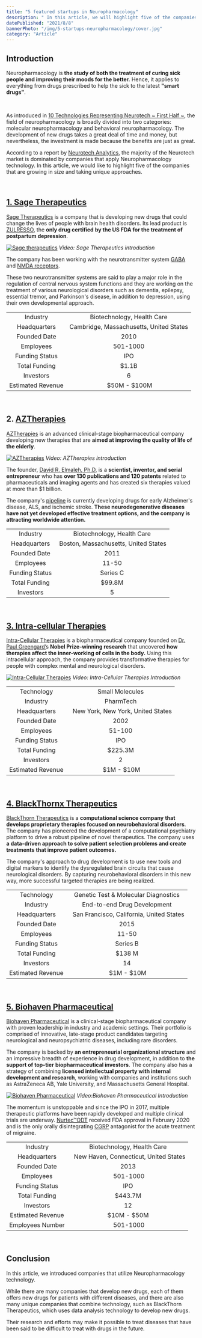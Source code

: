 ```yaml
---
title: "5 featured startups in Neuropharmacology"
description: " In this article, we will highlight five of the companies that are growing in size and taking unique approaches with neuropharmacology technology."
datePublished: "2021/8/8"
bannerPhoto: "/img/5-startups-neuropharmacology/cover.jpg"
category: "Article"
---
```


## Introduction

Neuropharmacology is **the study of both the treatment of curing sick people and improving their moods for the better.** Hence, it applies to everything from drugs prescribed to help the sick to the latest **"smart drugs"**.

&nbsp;

As introduced in [10 Technologies Representing Neurotech ~ First Half ~](https://neurotechjp.com/blog/10-major-types-of-neurotech/), the field of neuropharmacology is broadly divided into two categories: molecular neuropharmacology and behavioral neuropharmacology. The development of new drugs takes a great deal of time and money, but nevertheless, the investment is made because the benefits are just as great.

According to a report by [Neurotech Analytics](https://www.neurotech.com/), the majority of the Neurotech market is dominated by companies that apply Neuropharmacology technology. In this article, we would like to highlight five of the companies that are growing in size and taking unique approaches.

&nbsp;

## [1. Sage Therapeutics](https://www.sagerx.com/)

[Sage Therapeutics](https://www.sagerx.com/) is a company that is developing new drugs that could change the lives of people with brain health disorders. Its lead product is [ZULRESSO](https://www.zulresso.com/), the **only drug certified** **by the US FDA for the treatment of postpartum depression**.

[![Sage therapeutics](https://neurotechjp.com/img/5-startups-neuropharmacology/sage-therapeutics-video.jpg)](https://www.sagerx.com/about-us/)
_Video: Sage Therapeutics introduction_

The company has been working with the neurotransmitter system [GABA](https://en.wikipedia.org/wiki/Gamma-Aminobutyric_acid) and [NMDA receptors](https://en.wikipedia.org/wiki/NMDA_receptor).

These two neurotransmitter systems are said to play a major role in the regulation of central nervous system functions and they are working on the treatment of various neurological disorders such as dementia, epilepsy, essential tremor, and Parkinson's disease, in addition to depression, using their own developmental approach.

|                   |                                         |
| :---------------: | :-------------------------------------: |
|     Industry      |       Biotechnology, Health Care        |
|   Headquarters    | Cambridge, Massachusetts, United States |
|   Founded Date    |                  2010                   |
|     Employees     |                501-1000                 |
|  Funding Status   |                   IPO                   |
|   Total Funding   |                  $1.1B                  |
|     Investors     |                    6                    |
| Estimated Revenue |               $50M - $100M              |

&nbsp;

## 2. [AZTherapies](https://aztherapies.com/)

[AZTherapies](https://aztherapies.com/) is an advanced clinical-stage biopharmaceutical company developing new therapies that are **aimed at improving the quality of life of the elderly**.

[![AZTherapies](https://neurotechjp.com/img/5-startups-neuropharmacology/aztherapies-video.jpg)](https://vimeo.com/153961980)
_Video: AZTherapies introduction_

The founder, [David R. Elmaleh, Ph.D](https://aztherapies.com/about-us/david-elmaleh-phd), is a **scientist, inventor, and serial entrepreneur** who has **over 130 publications and 120 patents** related to pharmaceuticals and imaging agents and has created six therapies valued at more than $1 billion.

The company's [pipeline](https://aztherapies.com/pipeline/) is currently developing drugs for early Alzheimer's disease, ALS, and ischemic stroke. **These neurodegenerative diseases have not yet developed effective treatment options, and the company is attracting worldwide attention.**

|                |                                       |
| :------------: | :-----------------------------------: |
|    Industry    |      Biotechnology, Health Care       |
|  Headquarters  |  Boston, Massachusetts, United States |
|  Founded Date  |                 2011                  |
|   Employees    |                 11-50                 |
| Funding Status |               Series C                |
| Total Funding  |                $99.8M                 |
|   Investors    |                   5                   |

&nbsp;

## [3. Intra-cellular Therapies](https://www.intracellulartherapies.com/)

[Intra-Cellular Therapies](https://www.intracellulartherapies.com/) is a biopharmaceutical company founded on [Dr. Paul Greengard’](https://www.nobelprize.org/prizes/medicine/2000/greengard/facts/)s **Nobel Prize-winning research** that uncovered **how therapies affect the inner-working of cells in the body.** Using this intracellular approach, the company provides transformative therapies for people with complex mental and neurological disorders.

[![Intra-Cellular Therapies](https://neurotechjp.com/img/5-startups-neuropharmacology/intra-cellular-video.jpg)](https://youtu.be/M4_JgS07hBs)
_Video: Intra-Cellular Therapies Introduction_

|                   |                                     |
| :---------------: | :---------------------------------: |
|    Technology     |           Small Molecules           |
|     Industry      |              PharmTech              |
|   Headquarters    |   New York, New York, United States |
|   Founded Date    |                2002                 |
|     Employees     |               51-100                |
|  Funding Status   |                 IPO                 |
|   Total Funding   |               $225.3M               |
|     Investors     |                  2                  |
| Estimated Revenue |              $1M - $10M             |

&nbsp;

## [4. BlackThornx Therapeutics](https://www.blackthornrx.com/)

[BlackThorn Therapeutics](https://www.blackthornrx.com/) is a **computational science company** **that develops proprietary therapies focused on neurobehavioral disorders**. The company has pioneered the development of a computational psychiatry platform to drive a robust pipeline of novel therapeutics. The company uses **a data-driven approach to solve patient selection problems and create treatments** **that improve patient outcomes.**

The company's approach to drug development is to use new tools and digital markers to identify the dysregulated brain circuits that cause neurological disorders. By capturing neurobehavioral disorders in this new way, more successful targeted therapies are being realized.

|                   |                                            |
| :---------------: | :----------------------------------------: |
|    Technology     |    Genetic Test & Molecular Diagnostics    |
|     Industry      |        End-to-end Drug Development         |
|   Headquarters    |   San Francisco, California, United States |
|   Founded Date    |                    2015                    |
|     Employees     |                   11-50                    |
|  Funding Status   |                  Series B                  |
|   Total Funding   |                   $138 M                   |
|     Investors     |                     14                     |
| Estimated Revenue |                 $1M - $10M                 |

&nbsp;

## [5. Biohaven Pharmaceutical](https://www.biohavenpharma.com/)

[Biohaven Pharmaceutical](https://www.biohavenpharma.com/) is a clinical-stage biopharmaceutical company with proven leadership in industry and academic settings. Their portfolio is comprised of innovative, late-stage product candidates targeting neurological and neuropsychiatric diseases, including rare disorders.

The company is backed by **an entrepreneurial organizational structure** and an impressive breadth of experience in drug development, in addition to **the support of top-tier** **biopharmaceutical investors**. The company also has a strategy of combining **licensed intellectual property with internal development and research**, working with companies and institutions such as AstraZeneca AB, Yale University, and Massachusetts General Hospital.

[![Biohaven Pharmaceutical](https://neurotechjp.com/img/5-startups-neuropharmacology/biohaven-video.jpg)](https://www.biohavenpharma.com/science-pipeline/cgrp)
_Video:Biohaven Pharmaceutical Introduction_

The momentum is unstoppable and since the IPO in 2017, multiple therapeutic platforms have been rapidly developed and multiple clinical trials are underway. [Nurtec™ODT](https://www.nurtec.com/) received FDA approval in February 2020 and is the only orally disintegrating [CGRP](https://en.wikipedia.org/wiki/Calcitonin_gene-related_peptide) antagonist for the acute treatment of migraine.

|                   |                                         |
| :---------------: | :-------------------------------------: |
|     Industry      |       Biotechnology, Health Care        |
|   Headquarters    |   New Haven, Connecticut, United States |
|   Founded Date    |                  2013                   |
|     Employees     |                 501-1000                |
|  Funding Status   |                   IPO                   |
|   Total Funding   |                 $443.7M                 |
|     Investors     |                   12                    |
| Estimated Revenue |               $10M - $50M               |
| Employees Number  |                 501-1000                |

&nbsp;

## Conclusion

In this article, we introduced companies that utilize Neuropharmacology technology.

While there are many companies that develop new drugs, each of them offers new drugs for patients with different diseases, and there are also many unique companies that combine technology, such as BlackThorn Therapeutics, which uses data analysis technology to develop new drugs.

Their research and efforts may make it possible to treat diseases that have been said to be difficult to treat with drugs in the future.
